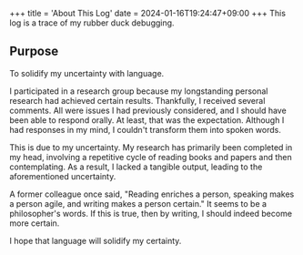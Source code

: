 +++
title = 'About This Log'
date = 2024-01-16T19:24:47+09:00
+++
This log is a trace of my rubber duck debugging.

## Purpose
To solidify my uncertainty with language.

I participated in a research group because my longstanding personal research had achieved certain results. Thankfully, I received several comments. All were issues I had previously considered, and I should have been able to respond orally. At least, that was the expectation. Although I had responses in my mind, I couldn't transform them into spoken words.

This is due to my uncertainty. My research has primarily been completed in my head, involving a repetitive cycle of reading books and papers and then contemplating. As a result, I lacked a tangible output, leading to the aforementioned uncertainty.

A former colleague once said, "Reading enriches a person, speaking makes a person agile, and writing makes a person certain." It seems to be a philosopher's words. If this is true, then by writing, I should indeed become more certain.

I hope that language will solidify my certainty.
